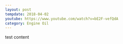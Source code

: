 ```yaml
---
layout: post
tempdate: 2018-04-02
youtube: https://www.youtube.com/watch?v=bE2F-vefQdA
category: Engine Oil
---
```

test content